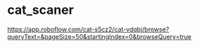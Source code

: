 # cat_scaner
https://app.roboflow.com/cat-s5cz2/cat-vdqbj/browse?queryText=&pageSize=50&startingIndex=0&browseQuery=true
